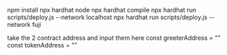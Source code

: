 npm install
npx hardhat node
npx hardhat compile
npx hardhat run scripts/deploy.js --network localhost
npx hardhat run scripts/deploy.js --network fuji   

take the 2 contract address and input them here
const greeterAddress = ""
const tokenAddress = ""

